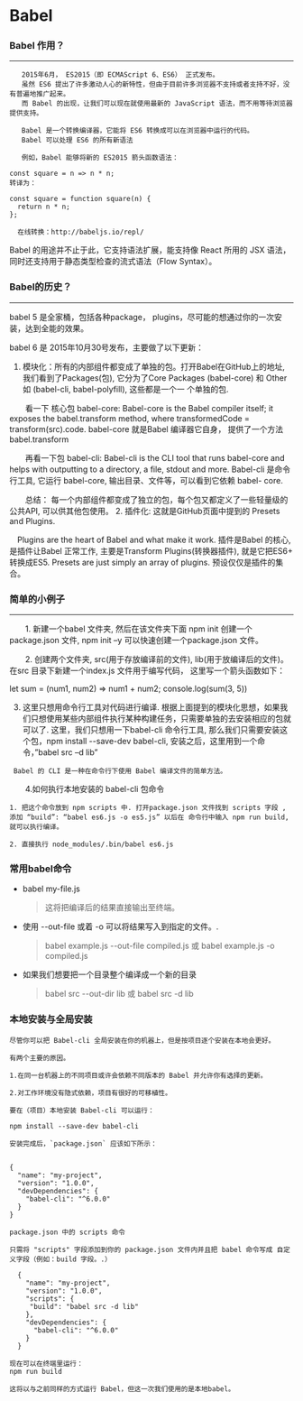 # Babel
### Babel 作用？
---
```
   2015年6月， ES2015（即 ECMAScript 6、ES6） 正式发布。
   虽然 ES6 提出了许多激动人心的新特性，但由于目前许多浏览器不支持或者支持不好，没有普遍地推广起来。
   而 Babel 的出现，让我们可以现在就使用最新的 JavaScript 语法，而不用等待浏览器提供支持。

   Babel 是一个转换编译器，它能将 ES6 转换成可以在浏览器中运行的代码。
   Babel 可以处理 ES6 的所有新语法

   例如，Babel 能够将新的 ES2015 箭头函数语法：

const square = n => n * n;
转译为：

const square = function square(n) {
  return n * n;
};

  在线转换：http://babeljs.io/repl/
```
   Babel 的用途并不止于此，它支持语法扩展，能支持像 React 所用的 JSX 语法，同时还支持用于静态类型检查的流式语法（Flow Syntax）。

### Babel的历史？
---

  babel 5 是全家桶，包括各种package， plugins，尽可能的想通过你的一次安装，达到全能的效果。
 
  babel 6 是 2015年10月30号发布，主要做了以下更新：

  1. 模块化：所有的内部组件都变成了单独的包。打开Babel在GitHub上的地址,  我们看到了Packages(包), 它分为了Core Packages (babel-core) 和 Other 如 (babel-cli, babel-polyfill), 这些都是一个一 个单独的包.

　　看一下 核心包 babel-core: Babel-core is the Babel compiler itself; it exposes the babel.transform method, where transformedCode = transform(src).code. 
 babel-core 就是Babel 编译器它自身， 提供了一个方法 babel.transform

　　再看一下包 babel-cli:  Babel-cli is the CLI tool that runs babel-core and helps with outputting to a directory, a file, stdout and more.  Babel-cli 是命令行工具, 它运行 babel-core, 输出目录、文件等，可以看到它依赖 babel- core.

　　总结： 每一个内部组件都变成了独立的包，每个包又都定义了一些轻量级的公共API, 可以供其他包使用。
 2. 插件化: 这就是GitHub页面中提到的 Presets and  Plugins.

  　Plugins are the heart of Babel and what make it work.  插件是Babel 的核心, 是插件让Babel 正常工作, 主要是Transform Plugins(转换器插件), 就是它把ES6+ 转换成ES5.  Presets are just simply an array of plugins. 预设仅仅是插件的集合。

### 简单的小例子
---

　　1.  新建一个babel 文件夹, 然后在该文件夹下面 npm init 创建一个package.json 文件, npm init –y 可以快速创建一个package.json 文件。

　　2. 创建两个文件夹, src(用于存放编译前的文件), lib(用于放编译后的文件)。在src 目录下新建一个index.js 文件用于编写代码， 这里写一个箭头函数如下：

   let sum = (num1, num2) => num1 + num2;
   console.log(sum(3, 5))

   3.  这里只想用命令行工具对代码进行编译. 根据上面提到的模块化思想，如果我们只想使用某些内部组件执行某种构建任务，只需要单独的去安装相应的包就可以了. 这里，我们只想用一下babel-cli 命令行工具, 那么我们只需要安装这个包，npm install --save-dev babel-cli, 安装之后，这里用到一个命令，”babel src –d lib”

     Babel 的 CLI 是一种在命令行下使用 Babel 编译文件的简单方法。

　　4.如何执行本地安装的 babel-cli 包命令

```
1. 把这个命令放到 npm scripts 中. 打开package.json 文件找到 scripts 字段 , 添加 “build”: “babel es6.js -o es5.js” 以后在 命令行中输入 npm run build, 就可以执行编译。

2. 直接执行 node_modules/.bin/babel es6.js 
```
### 常用babel命令

  * babel my-file.js

    >这将把编译后的结果直接输出至终端。

  * 使用 --out-file 或着 -o 可以将结果写入到指定的文件。.

    >babel example.js --out-file compiled.js
    >或
    >babel example.js -o compiled.js

  * 如果我们想要把一个目录整个编译成一个新的目录
    
     >babel src --out-dir lib
     >或
     >babel src -d lib


### 本地安装与全局安装

    尽管你可以把 Babel-cli 全局安装在你的机器上，但是按项目逐个安装在本地会更好。

    有两个主要的原因。

    1.在同一台机器上的不同项目或许会依赖不同版本的 Babel 并允许你有选择的更新。

    2.对工作环境没有隐式依赖，项目有很好的可移植性。

    要在（项目）本地安装 Babel-cli 可以运行：

    npm install --save-dev babel-cli

    安装完成后，`package.json` 应该如下所示：


    {
      "name": "my-project",
      "version": "1.0.0",
      "devDependencies": {
        "babel-cli": "^6.0.0"
      }
    }

    package.json 中的 scripts 命令   
    
    只需将 "scripts" 字段添加到你的 package.json 文件内并且把 babel 命令写成 自定义字段（例如：build 字段。.）

      {
        "name": "my-project",
        "version": "1.0.0",
        "scripts": {
         "build": "babel src -d lib"
        },
        "devDependencies": {
          "babel-cli": "^6.0.0"
        }
      }
      
    现在可以在终端里运行：
    npm run build

    这将以与之前同样的方式运行 Babel，但这一次我们使用的是本地babel。



